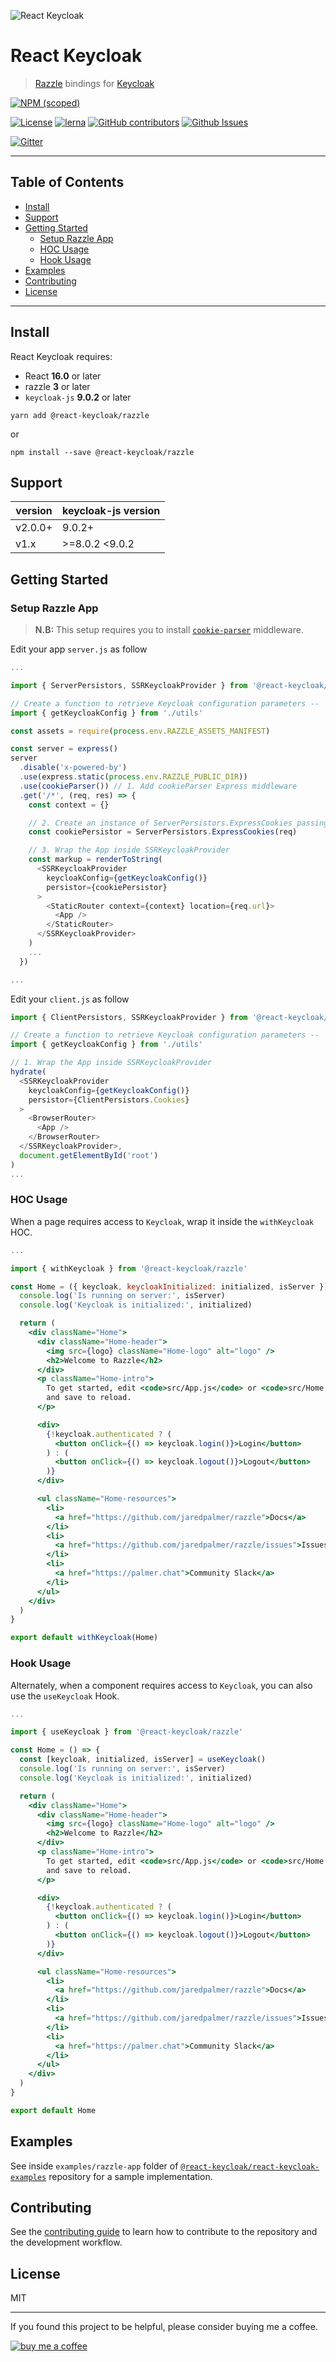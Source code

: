 ![React Keycloak](/art/react-keycloak-logo.png?raw=true 'React Keycloak Logo')

# React Keycloak <!-- omit in toc -->

> [Razzle](https://github.com/jaredpalmer/razzle) bindings for [Keycloak](https://www.keycloak.org/)

[![NPM (scoped)](https://img.shields.io/npm/v/@react-keycloak/razzle?label=npm%20%7C%20razzle)](https://www.npmjs.com/package/@react-keycloak/razzle)

[![License](https://img.shields.io/github/license/react-keycloak/react-keycloak.svg)](https://github.com/react-keycloak/react-keycloak/blob/master/LICENSE.md)
[![lerna](https://img.shields.io/badge/maintained%20with-lerna-cc00ff.svg)](https://lerna.js.org/)
[![GitHub contributors](https://img.shields.io/github/contributors/react-keycloak/react-keycloak)](https://github.com/react-keycloak/react-keycloak/graphs/contributors)
[![Github Issues](https://img.shields.io/github/issues/react-keycloak/react-keycloak.svg)](https://github.com/react-keycloak/react-keycloak/issues)

[![Gitter](https://img.shields.io/gitter/room/react-keycloak/community)](https://gitter.im/react-keycloak/community)

---

## Table of Contents <!-- omit in toc -->

- [Install](#install)
- [Support](#support)
- [Getting Started](#getting-started)
  - [Setup Razzle App](#setup-razzle-app)
  - [HOC Usage](#hoc-usage)
  - [Hook Usage](#hook-usage)
- [Examples](#examples)
- [Contributing](#contributing)
- [License](#license)

---

## Install

React Keycloak requires:

- React **16.0** or later
- razzle **3** or later
- `keycloak-js` **9.0.2** or later

```shell
yarn add @react-keycloak/razzle
```

or

```shell
npm install --save @react-keycloak/razzle
```

## Support

| version | keycloak-js version |
| ------- | ------------------- |
| v2.0.0+ | 9.0.2+              |
| v1.x    | >=8.0.2 <9.0.2      |

## Getting Started

### Setup Razzle App

> **N.B:** This setup requires you to install [`cookie-parser`](https://github.com/expressjs/cookie-parser) middleware.

Edit your app `server.js` as follow

```js
...

import { ServerPersistors, SSRKeycloakProvider } from '@react-keycloak/razzle'

// Create a function to retrieve Keycloak configuration parameters -- 'see examples/razzle-app'
import { getKeycloakConfig } from './utils'

const assets = require(process.env.RAZZLE_ASSETS_MANIFEST)

const server = express()
server
  .disable('x-powered-by')
  .use(express.static(process.env.RAZZLE_PUBLIC_DIR))
  .use(cookieParser()) // 1. Add cookieParser Express middleware
  .get('/*', (req, res) => {
    const context = {}

    // 2. Create an instance of ServerPersistors.ExpressCookies passing the current request
    const cookiePersistor = ServerPersistors.ExpressCookies(req)

    // 3. Wrap the App inside SSRKeycloakProvider
    const markup = renderToString(
      <SSRKeycloakProvider
        keycloakConfig={getKeycloakConfig()}
        persistor={cookiePersistor}
      >
        <StaticRouter context={context} location={req.url}>
          <App />
        </StaticRouter>
      </SSRKeycloakProvider>
    )
    ...
  })

...
```

Edit your `client.js` as follow

```js
import { ClientPersistors, SSRKeycloakProvider } from '@react-keycloak/razzle'

// Create a function to retrieve Keycloak configuration parameters -- 'see examples/razzle-app'
import { getKeycloakConfig } from './utils'

// 1. Wrap the App inside SSRKeycloakProvider
hydrate(
  <SSRKeycloakProvider
    keycloakConfig={getKeycloakConfig()}
    persistor={ClientPersistors.Cookies}
  >
    <BrowserRouter>
      <App />
    </BrowserRouter>
  </SSRKeycloakProvider>,
  document.getElementById('root')
)
...
```

### HOC Usage

When a page requires access to `Keycloak`, wrap it inside the `withKeycloak` HOC.

```jsx
...

import { withKeycloak } from '@react-keycloak/razzle'

const Home = ({ keycloak, keycloakInitialized: initialized, isServer }) => {
  console.log('Is running on server:', isServer)
  console.log('Keycloak is initialized:', initialized)

  return (
    <div className="Home">
      <div className="Home-header">
        <img src={logo} className="Home-logo" alt="logo" />
        <h2>Welcome to Razzle</h2>
      </div>
      <p className="Home-intro">
        To get started, edit <code>src/App.js</code> or <code>src/Home.js</code>
        and save to reload.
      </p>

      <div>
        {!keycloak.authenticated ? (
          <button onClick={() => keycloak.login()}>Login</button>
        ) : (
          <button onClick={() => keycloak.logout()}>Logout</button>
        )}
      </div>

      <ul className="Home-resources">
        <li>
          <a href="https://github.com/jaredpalmer/razzle">Docs</a>
        </li>
        <li>
          <a href="https://github.com/jaredpalmer/razzle/issues">Issues</a>
        </li>
        <li>
          <a href="https://palmer.chat">Community Slack</a>
        </li>
      </ul>
    </div>
  )
}

export default withKeycloak(Home)
```

### Hook Usage

Alternately, when a component requires access to `Keycloak`, you can also use the `useKeycloak` Hook.

```jsx
...

import { useKeycloak } from '@react-keycloak/razzle'

const Home = () => {
  const [keycloak, initialized, isServer] = useKeycloak()
  console.log('Is running on server:', isServer)
  console.log('Keycloak is initialized:', initialized)

  return (
    <div className="Home">
      <div className="Home-header">
        <img src={logo} className="Home-logo" alt="logo" />
        <h2>Welcome to Razzle</h2>
      </div>
      <p className="Home-intro">
        To get started, edit <code>src/App.js</code> or <code>src/Home.js</code>
        and save to reload.
      </p>

      <div>
        {!keycloak.authenticated ? (
          <button onClick={() => keycloak.login()}>Login</button>
        ) : (
          <button onClick={() => keycloak.logout()}>Logout</button>
        )}
      </div>

      <ul className="Home-resources">
        <li>
          <a href="https://github.com/jaredpalmer/razzle">Docs</a>
        </li>
        <li>
          <a href="https://github.com/jaredpalmer/razzle/issues">Issues</a>
        </li>
        <li>
          <a href="https://palmer.chat">Community Slack</a>
        </li>
      </ul>
    </div>
  )
}

export default Home
```

## Examples

See inside `examples/razzle-app` folder of [`@react-keycloak/react-keycloak-examples`](https://github.com/react-keycloak/react-keycloak-examples) repository for a sample implementation.

## Contributing

See the [contributing guide](https://github.com/react-keycloak/react-keycloak/blob/master/CONTRIBUTING.md) to learn how to contribute to the repository and the development workflow.

## License

MIT

---

If you found this project to be helpful, please consider buying me a coffee.

[![buy me a coffee](https://www.buymeacoffee.com/assets/img/custom_images/orange_img.png)](https://buymeacoff.ee/4f18nT0Nk)

